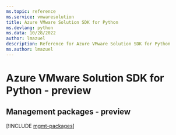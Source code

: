 ```yaml
---
ms.topic: reference
ms.service: vmwaresolution
title: Azure VMware Solution SDK for Python
ms.devlang: python
ms.data: 10/28/2022
author: lmazuel
description: Reference for Azure VMware Solution SDK for Python
ms.author: lmazuel
---
```

# Azure VMware Solution SDK for Python - preview

## Management packages - preview
[!INCLUDE [mgmt-packages](vmware-solution-mgmt-index.md)]
